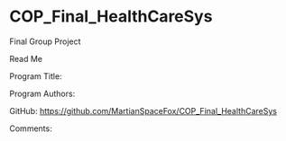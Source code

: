 # COP_Final_HealthCareSys
Final Group Project

Read Me

Program Title: 

Program Authors:

GitHub: https://github.com/MartianSpaceFox/COP_Final_HealthCareSys

Comments:


